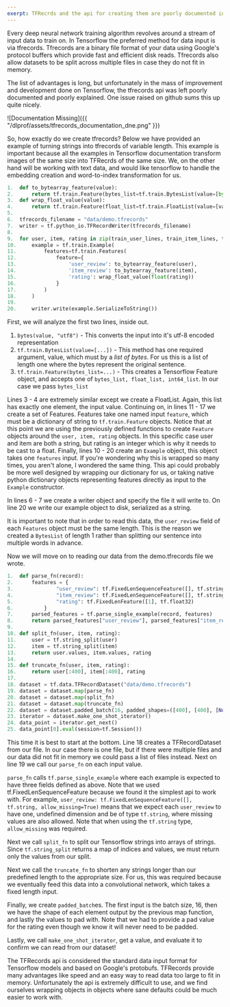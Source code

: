 ```yaml
---
exerpt: TFRecrds and the api for creating them are poorly documented in spite of being the preferred method of ingesting data. Here we give you some practical examples of creating and reading tfrecords.
---
```


Every deep neural network training algorithm revolves around a stream of input data to train on. In Tensorflow the preferred method for data input is via tfrecords. Tfrecords are a binary file format of your data using Google's protocol buffers which provide fast and efficient disk reads. Tfrecords also allow datasets to be split across multiple files in case they do not fit in memory.

The list of advantages is long, but unfortunately in the mass of improvement and development done on Tensorflow, the tfrecords api was left poorly documented and poorly explained. One issue raised on github sums this up quite nicely.

![Documentation Missing]({{ "/dlprof/assets/tfrecords_documentation_dne.png" }})

So, how exactly do we create tfrecords? Below we have provided an example of turning strings into tfrecords of variable length. This example is important because all the examples in Tensorflow documentation transform images of the same size into TFRecrds of the same size. We, on the other hand will be working with text data, and would like tensorflow to handle the embedding creation and word-to-index transformation for us.

```python
1.  def to_bytearray_feature(value):
2.      return tf.train.Feature(bytes_list=tf.train.BytesList(value=[bytes(value, "utf8")]))
3.  def wrap_float_value(value):
4.      return tf.train.Feature(float_list=tf.train.FloatList(value=[value]))
5.  
6.  tfrecords_filename = "data/demo.tfrecords"
7.  writer = tf.python_io.TFRecordWriter(tfrecords_filename)
8.  
9.  for user, item, rating in zip(train_user_lines, train_item_lines, train_ratings):
10.     example = tf.train.Example(
11.         features=tf.train.Features(
12.             feature={
13.                 'user_review': to_bytearray_feature(user),
14.                 'item_review': to_bytearray_feature(item),
15.                 'rating': wrap_float_value(float(rating))
16.             }
17.         )
18.     )
19. 
20.     writer.write(example.SerializeToString())
```

First, we will analyze the first two lines, inside out.

1. `bytes(value, "utf8")` - This converts the input into it's utf-8 encoded representation
1. `tf.train.BytesList(value=[...])` - This method has one required argument, value, which must by a *list of bytes*. For us this is a list of length one where the bytes represent the original sentence.
1. `tf.train.Feature(bytes_list=...)` - This creates a Tensorflow Feature object, and accepts one of `bytes_list, float_list, int64_list`. In our case we pass `bytes_list`

Lines 3 - 4 are extremely similar except we create a FloatList. Again, this list has exactly one element, the input value. Continuing on, in lines 11 - 17 we create a set of Features. Features take one named input `feature`, which must be a dictionary of string to `tf.train.Feature` objects. Notice that at this point we are using the previously defined functions to create `Feature` objects around the `user, item, rating` objects. In this specific case user and item are both a string, but rating is an integer which is why it needs to be cast to a float. Finally, lines 10 - 20 create an `Example` object, this object takes one `features` input. If you're wondering why this is wrapped so many times, you aren't alone, I wondered the same thing. This api could probably be more well designed by wrapping our dictionary for us, or taking native python dictionary objects representing features directly as input to the `Example` constructor.

In lines 6 - 7 we create a writer object and specify the file it will write to. On line 20 we write our example object to disk, serialized as a string.

It is important to note that in order to read this data, the `user_review` field of each `Features` object must be the same length. This is the reason we created a `BytesList` of length 1 rather than splitting our sentence into multiple words in advance.

Now we will move on to reading our data from the demo.tfrecords file we wrote.

```python
1.  def parse_fn(record):
2.      features = {
3.              "user_review": tf.FixedLenSequenceFeature([], tf.string, allow_missing=True),
4.              "item_review": tf.FixedLenSequenceFeature([], tf.string, allow_missing=True),
5.              "rating": tf.FixedLenFeature([1], tf.float32)
6.          }
7.      parsed_features = tf.parse_single_example(record, features)
8.      return parsed_features["user_review"], parsed_features["item_review"], parsed_features["rating"]
9.  
10. def split_fn(user, item, rating):
11.     user = tf.string_split(user)
12.     item = tf.string_split(item)
13.     return user.values, item.values, rating
14. 
15. def truncate_fn(user, item, rating):
16.     return user[:400], item[:400], rating
17. 
18. dataset = tf.data.TFRecordDataset("data/demo.tfrecords")
19. dataset = dataset.map(parse_fn)
20. dataset = dataset.map(split_fn)
21. dataset = dataset.map(truncate_fn)
22. dataset = dataset.padded_batch(16, padded_shapes=([400], [400], [None]), padding_values=("unk", "unk", 0.0))
23. iterator = dataset.make_one_shot_iterator()
24. data_point = iterator.get_next()
25. data_point[0].eval(session=tf.Session())
```

This time it is best to start at the bottom. Line 18 creates a TFRecordDataset from our file. In our case there is one file, but if there were multiple files and our data did not fit in memory we could pass a list of files instead. Next on line 19 we call our `parse_fn` on each input value.

`parse_fn` calls `tf.parse_single_example` where each example is expected to have three fields defined as above. Note that we used tf.FixedLenSequenceFeature because we found it the simplest api to work with. For example, `user_review: tf.FixedLenSequenceFeature([], tf.string, allow_missing=True)` means that we expect each `user_review` to have one, undefined dimension and be of type `tf.string`, where missing values are also allowed. Note that when using the `tf.string` type, `allow_missing` was required. 

Next we call `split_fn` to split our Tensorflow strings into arrays of strings. Since `tf.string_split` returns a map of indices and values, we must return only the values from our split.

Next we call the `truncate_fn` to shorten any strings longer than our predefined length to the appropriate size. For us, this was required because we eventually feed this data into a convolutional network, which takes a fixed length input. 

Finally, we create `padded_batch`es. The first input is the batch size, 16, then we have the shape of each element output by the previous map function, and lastly the values to pad with. Note that we had to provide a pad value for the rating even though we know it will never need to be padded.

Lastly, we call `make_one_shot_iterator`, get a value, and evaluate it to confirm we can read from our dataset!

The TFRecords api is considered the standard data input format for Tensorflow models and based on Google's protobufs. TFRecords provide many advantages like speed and an easy way to read data too large to fit in memory. Unfortunately the api is extremely difficult to use, and we find ourselves wrapping objects in objects where sane defaults could be much easier to work with.

